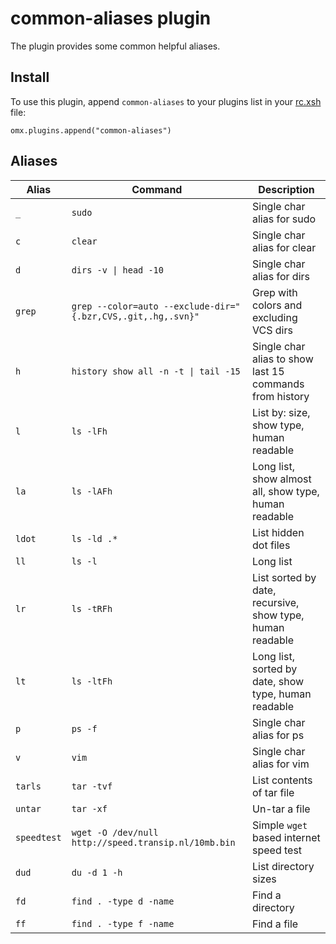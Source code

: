 # common-aliases plugin

The plugin provides some common helpful aliases.

## Install

To use this plugin, append `common-aliases` to your plugins list in your [rc.xsh] file:

```shell
omx.plugins.append("common-aliases")
```

## Aliases

| Alias       | Command                                                      | Description                                               |
|-------------|--------------------------------------------------------------|-----------------------------------------------------------|
| `_`         | `sudo`                                                       | Single char alias for sudo                                |
| `c`         | `clear`                                                      | Single char alias for clear                               |
| `d`         | `dirs -v \| head -10`                                        | Single char alias for dirs                                |
| `grep`      | `grep --color=auto --exclude-dir="{.bzr,CVS,.git,.hg,.svn}"` | Grep with colors and excluding VCS dirs                   |
| `h`         | `history show all -n -t \| tail -15`                         | Single char alias to show last 15 commands from history   |
| `l`         | `ls -lFh`                                                    | List by: size, show type, human readable                  |
| `la`        | `ls -lAFh`                                                   | Long list, show almost all, show type, human readable     |
| `ldot`      | `ls -ld .*`                                                  | List hidden dot files                                     |
| `ll`        | `ls -l`                                                      | Long list                                                 |
| `lr`        | `ls -tRFh`                                                   | List sorted by date, recursive, show type, human readable |
| `lt`        | `ls -ltFh`                                                   | Long list, sorted by date, show type, human readable      |
| `p`         | `ps -f`                                                      | Single char alias for ps                                  |
| `v`         | `vim`                                                        | Single char alias for vim                                 |
| `tarls`     | `tar -tvf`                                                   | List contents of tar file                                 |
| `untar`     | `tar -xf`                                                    | Un-tar a file                                             |
| `speedtest` | `wget -O /dev/null http://speed.transip.nl/10mb.bin`         | Simple `wget` based internet speed test                   |
| `dud`       | `du -d 1 -h`                                                 | List directory sizes                                      |
| `fd`        | `find . -type d -name`                                       | Find a directory                                          |
| `ff`        | `find . -type f -name`                                       | Find a file                                               |


[rc.xsh]: https://xon.sh/xonshrc.html

